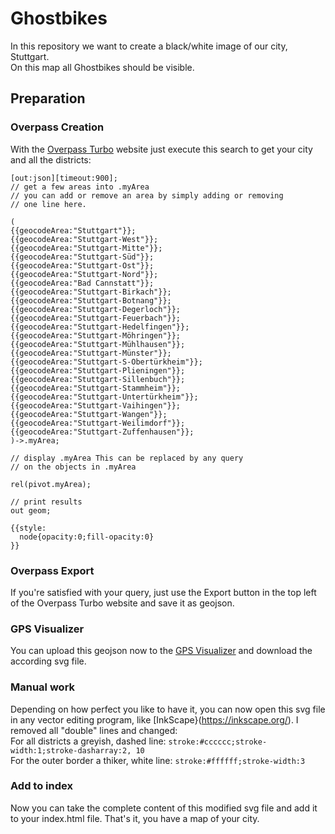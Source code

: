 # Ghostbikes

In this repository we want to create a black/white image of our city, Stuttgart.  
On this map all Ghostbikes should be visible.

## Preparation

### Overpass Creation

With the [Overpass Turbo](https://overpass-turbo.eu/) website just execute this search to get your city and all the districts:

```
[out:json][timeout:900];
// get a few areas into .myArea
// you can add or remove an area by simply adding or removing
// one line here. 

(
{{geocodeArea:"Stuttgart"}};
{{geocodeArea:"Stuttgart-West"}};
{{geocodeArea:"Stuttgart-Mitte"}};
{{geocodeArea:"Stuttgart-Süd"}};
{{geocodeArea:"Stuttgart-Ost"}};
{{geocodeArea:"Stuttgart-Nord"}};
{{geocodeArea:"Bad Cannstatt"}};
{{geocodeArea:"Stuttgart-Birkach"}};
{{geocodeArea:"Stuttgart-Botnang"}};
{{geocodeArea:"Stuttgart-Degerloch"}};
{{geocodeArea:"Stuttgart-Feuerbach"}};
{{geocodeArea:"Stuttgart-Hedelfingen"}};
{{geocodeArea:"Stuttgart-Möhringen"}};
{{geocodeArea:"Stuttgart-Mühlhausen"}};
{{geocodeArea:"Stuttgart-Münster"}};
{{geocodeArea:"Stuttgart-S-Obertürkheim"}};
{{geocodeArea:"Stuttgart-Plieningen"}};
{{geocodeArea:"Stuttgart-Sillenbuch"}};
{{geocodeArea:"Stuttgart-Stammheim"}};
{{geocodeArea:"Stuttgart-Untertürkheim"}};
{{geocodeArea:"Stuttgart-Vaihingen"}};
{{geocodeArea:"Stuttgart-Wangen"}};
{{geocodeArea:"Stuttgart-Weilimdorf"}};
{{geocodeArea:"Stuttgart-Zuffenhausen"}};
)->.myArea;
 
// display .myArea This can be replaced by any query
// on the objects in .myArea

rel(pivot.myArea);

// print results
out geom;

{{style:
  node{opacity:0;fill-opacity:0}
}}
```

### Overpass Export

If you're satisfied with your query, just use the Export button in the top left of the Overpass Turbo website and save it as geojson.

### GPS Visualizer

You can upload this geojson now to the [GPS Visualizer](https://www.gpsvisualizer.com/map_input?form=svg) and download the according svg file.

### Manual work

Depending on how perfect you like to have it, you can now open this svg file in any vector editing program, like [InkScape}(https://inkscape.org/). I removed all "double" lines and changed:   
For all districts a greyish, dashed line: `stroke:#cccccc;stroke-width:1;stroke-dasharray:2, 10`  
For the outer border a thiker, white line: `stroke:#ffffff;stroke-width:3`

### Add to index

Now you can take the complete content of this modified svg file and add it to your index.html file. That's it, you have a map of your city.
